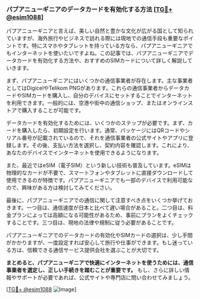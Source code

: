 ### パプアニューギニアのデータカードを有効化する方法 [[TG💪+ @esim1088](https://t.me/s/esim1088)]

パプアニューギニアと言えば、美しい自然と豊かな文化が広がる国として知られていますが、海外旅行やビジネスで訪れる際には現地での通信手段も重要なポイントです。特にスマホやタブレットを持っている方なら、パプアニューギニアでもインターネットを使いたいですよね。この記事では、パプアニューギニアでデータカードを有効化する方法や、おすすめのSIMカードについて詳しく解説していきます。

まず、パプアニューギニアにはいくつかの通信事業者が存在します。主な事業者としてはDigicelやTelikom PNGがあります。これらの通信事業者からデータカードやSIMカードを購入し、自分のデバイスにセットすることでインターネットを利用できます。一般的には、空港や街中の通信ショップ、またはオンラインストアで購入することが可能です。

データカードを有効化するためには、いくつかのステップが必要です。まず、カードを購入したら、初期設定を行います。通常、パッケージにはQRコードやシリアル番号が記載されているので、それを通信事業者の公式サイトやアプリに登録します。その後、支払い方法を選択し、契約内容を確認します。これにより、あなたのデバイスでインターネットを使用できるようになります。

また、最近ではeSIM（電子SIM）という新しい技術も普及しています。eSIMは物理的なカードが不要で、スマートフォンやタブレットに直接ダウンロードして使用できるのが特徴です。パプアニューギニアでも一部のデバイスで利用可能なので、興味がある方は検討してみてください。

最後に、パプアニューギニアでの通信に関して注意すべき点をいくつか挙げておきます。一つ目は、通信速度が日本と比べて遅い場合があること。二つ目は、料金プランによっては高額になる可能性があるため、事前にプランをよくチェックすることです。三つ目は、現地の法律や規制に従う必要があることです。

パプアニューギニアでのデータカードの有効化やSIMカードの選択は、少し手間がかかりますが、一度設定すれば安心して旅行や仕事ができます。もし迷っている方は、信頼できる通信サービス提供会社を選ぶことが大切です。

**まとめると、パプアニューギニアで快適にインターネットを使うためには、通信事業者を選定し、正しい手続きを踏むことが重要です。** もし、さらに詳しい情報やサポートが必要であれば、公式サイトや専門店に問い合わせてみましょう。

[[TG💪+ @esim1088](https://t.me/s/esim1088) ![Image](https://i.postimg.cc/Y0z9fWf4/image.png)]